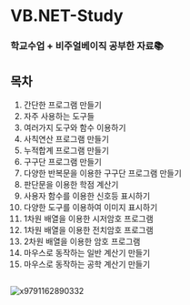 # VB.NET-Study
### 학교수업 + 비주얼베이직 공부한 자료📚

## 목차
1. 간단한 프로그램 만들기
2. 자주 사용하는 도구들
3. 여러가지 도구와 함수 이용하기
4. 사칙연산 프로그램 만들기
5. 누적합계 프로그램 만들기
6. 구구단 프로그램 만들기
7. 다양한 반복문을 이용한 구구단 프로그램 만들기
8. 판단문을 이용한 학점 계산기
9. 사용자 함수를 이용한 신호등 표시하기
10. 다양한 도구를 이용하여 이미지 표시하기
11. 1차원 배열을 이용한 시저암호 프로그램
12. 1차원 배열을 이용한 전치암호 프로그램
13. 2차원 배열을 이용한 암호 프로그램
14. 마우스로 동작하는 일반 계산기 만들기
15. 마우스로 동작하는 공학 계산기 만들기

## 
![x9791162890332](https://user-images.githubusercontent.com/92626903/163322512-cba62fb5-ca7b-422b-9829-fba176932445.jpeg)



